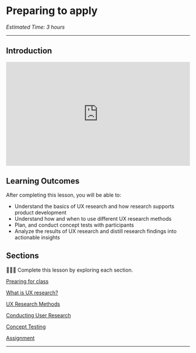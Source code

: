 # Preparing to apply

*Estimated Time: 3 hours*

---

## Introduction

<div style="position: relative; padding-bottom: 56.25%; height: 0;">
  <iframe width="560" height="315" src="https://www.youtube.com/embed/3MIvwmCioBo" title="YouTube video player" frameborder="0" allow="accelerometer; autoplay; clipboard-write; encrypted-media; gyroscope; picture-in-picture; web-share" allowfullscreen style="position: absolute; top: 0; left: 0; width: 100%; height: 100%;"
></iframe>
</div>



## **Learning Outcomes**

After completing this lesson, you will be able to:

- Understand the basics of UX research and how research supports product development
- Understand how and when to use different UX research methods
- Plan, and conduct concept tests with participants
- Analyze the results of UX research and distill research findings into actionable insights



## Sections

<aside>

👩🏿‍🏫 Complete this lesson by exploring each section. 

</aside>

[Prearing for class](ux-research/class-prep.md)

[What is UX research?](ux-research/basics.md)

[UX Research Methods](ux-research/methods.md)

[Conducting User Research](ux-research/conducting-research.md)

[Concept Testing](ux-research/concept-testing.md)

[Assignment](ux-research/assignment.md)

---
